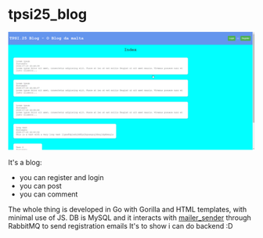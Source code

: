 # tpsi25_blog
![image](demo.gif)

It's a blog:
- you can register and login
- you can post
- you can comment

The whole thing is developed in Go with Gorilla and HTML templates, with minimal use of JS.
DB is MySQL and it interacts with [mailer_sender](https://github.com/Anacardo89/mailer_sender) through RabbitMQ to send registration emails
It's to show i can do backend :D
